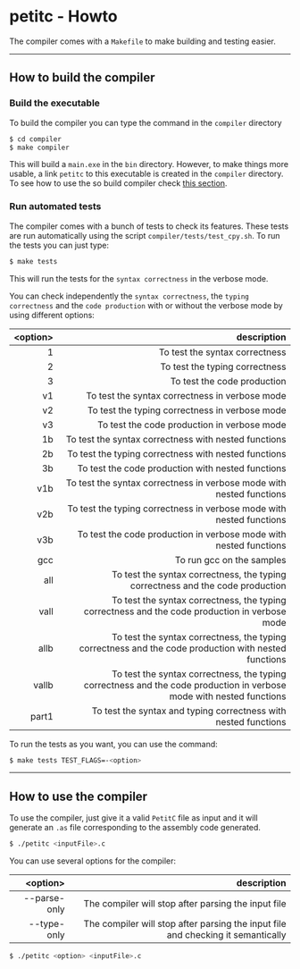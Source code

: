 # petitc - Howto

The compiler comes with a `Makefile` to make building and testing easier.

---


## How to build the compiler

### Build the executable

To build the compiler you can type the command in the `compiler` directory
```sh
$ cd compiler
$ make compiler
```

This will build a `main.exe` in the `bin` directory. However, to make things more usable, a link `petitc` to this executable is created in the `compiler` directory. To see how to use the so build compiler check [this section](#How-to-use-the-compiler).


### Run automated tests

The compiler comes with a bunch of tests to check its features. These tests are run automatically using the script `compiler/tests/test_cpy.sh`. To run the tests you can just type:
```sh
$ make tests
```
This will run the tests for the `syntax correctness` in the verbose mode.

You can check independently the `syntax correctness`, the `typing correctness` and the `code production` with or without the verbose mode by using different options:

| &lt;option&gt;  | description |
| --------------: | ----------: |
|1                | To test the syntax correctness |
|2                | To test the typing correctness |
|3                | To test the code production |
|v1               | To test the syntax correctness in verbose mode |
|v2               | To test the typing correctness in verbose mode |
|v3               | To test the code production in verbose mode |
|1b               | To test the syntax correctness with nested functions |
|2b               | To test the typing correctness with nested functions |
|3b               | To test the code production with nested functions |
|v1b              | To test the syntax correctness in verbose mode with nested functions |
|v2b              | To test the typing correctness in verbose mode with nested functions |
|v3b              | To test the code production in verbose mode with nested functions |
|gcc              | To run gcc on the samples |
|all              | To test the syntax correctness, the typing correctness and the code production |
|vall             | To test the syntax correctness, the typing correctness and the code production in verbose mode |
|allb             | To test the syntax correctness, the typing correctness and the code production with nested functions |
|vallb            | To test the syntax correctness, the typing correctness and the code production in verbose mode with nested functions |
|part1            | To test the syntax and typing correctness with nested functions |

To run the tests as you want, you can use the command:
```sh
$ make tests TEST_FLAGS=-<option>
```

---


## How to use the compiler

To use the compiler, just give it a valid `PetitC` file as input and it will generate an `.as` file corresponding to the assembly code generated.

```sh
$ ./petitc <inputFile>.c
```

You can use several options for the compiler:

| &lt;option&gt;  | description |
| --------------: | ----------: |
| --parse-only    | The compiler will stop after parsing the input file |
| --type-only     | The compiler will stop after parsing the input file and checking it semantically |

```sh
$ ./petitc <option> <inputFile>.c
```